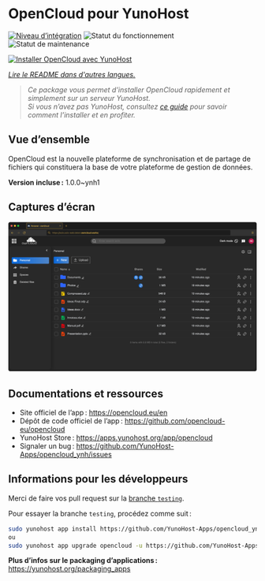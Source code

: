 <!--
Nota bene : ce README est automatiquement généré par <https://github.com/YunoHost/apps/tree/master/tools/readme_generator>
Il NE doit PAS être modifié à la main.
-->

# OpenCloud pour YunoHost

[![Niveau d’intégration](https://apps.yunohost.org/badge/integration/opencloud)](https://ci-apps.yunohost.org/ci/apps/opencloud/)
![Statut du fonctionnement](https://apps.yunohost.org/badge/state/opencloud)
![Statut de maintenance](https://apps.yunohost.org/badge/maintained/opencloud)

[![Installer OpenCloud avec YunoHost](https://install-app.yunohost.org/install-with-yunohost.svg)](https://install-app.yunohost.org/?app=opencloud)

*[Lire le README dans d'autres langues.](./ALL_README.md)*

> *Ce package vous permet d’installer OpenCloud rapidement et simplement sur un serveur YunoHost.*  
> *Si vous n’avez pas YunoHost, consultez [ce guide](https://yunohost.org/install) pour savoir comment l’installer et en profiter.*

## Vue d’ensemble

OpenCloud est la nouvelle plateforme de synchronisation et de partage de fichiers qui constituera la base de votre plateforme de gestion de données.


**Version incluse :** 1.0.0~ynh1

## Captures d’écran

![Capture d’écran de OpenCloud](./doc/screenshots/screenshot.png)

## Documentations et ressources

- Site officiel de l’app : <https://opencloud.eu/en>
- Dépôt de code officiel de l’app : <https://github.com/opencloud-eu/opencloud>
- YunoHost Store : <https://apps.yunohost.org/app/opencloud>
- Signaler un bug : <https://github.com/YunoHost-Apps/opencloud_ynh/issues>

## Informations pour les développeurs

Merci de faire vos pull request sur la [branche `testing`](https://github.com/YunoHost-Apps/opencloud_ynh/tree/testing).

Pour essayer la branche `testing`, procédez comme suit :

```bash
sudo yunohost app install https://github.com/YunoHost-Apps/opencloud_ynh/tree/testing --debug
ou
sudo yunohost app upgrade opencloud -u https://github.com/YunoHost-Apps/opencloud_ynh/tree/testing --debug
```

**Plus d’infos sur le packaging d’applications :** <https://yunohost.org/packaging_apps>
